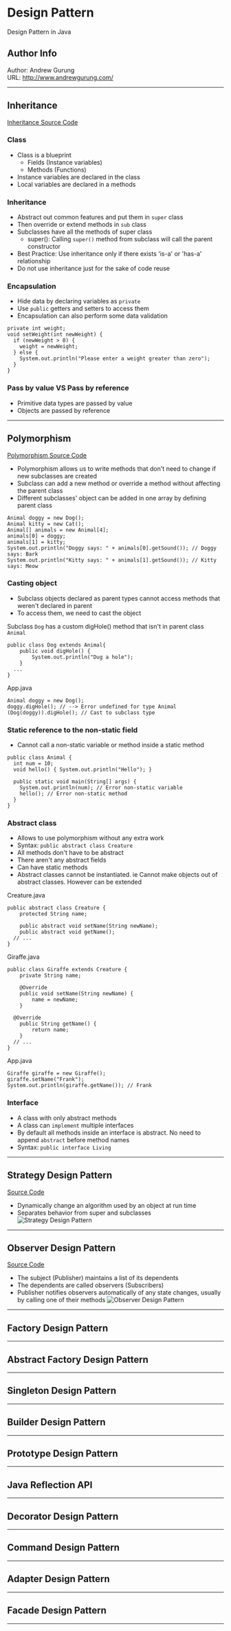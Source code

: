 # Design Pattern
Design Pattern in Java

Author Info
-----------
Author: Andrew Gurung <br>
URL: http://www.andrewgurung.com/

-----------

## Inheritance
[Inheritance Source Code](DesignPatterns/src/inheritance)

### Class
- Class is a blueprint
  - Fields (Instance variables)
  - Methods (Functions)
- Instance variables are declared in the class
- Local variables are declared in a methods

### Inheritance
- Abstract out common features and put them in `super` class
- Then override or extend methods in `sub` class
- Subclasses have all the methods of super class
  - super(): Calling `super()` method from subclass will call the parent constructor
- Best Practice: Use inheritance only if there exists 'is-a' or 'has-a' relationship
- Do not use inheritance just for the sake of code reuse

### Encapsulation
- Hide data by declaring variables as `private`
- Use `public` getters and setters to access them
- Encapsulation can also perform some data validation
```
private int weight;
void setWeight(int newWeight) {
  if (newWeight > 0) {
    weight = newWeight;
  } else {
    System.out.println("Please enter a weight greater than zero");
  }
}
```

### Pass by value VS Pass by reference
- Primitive data types are passed by value
- Objects are passed by reference

-----------

## Polymorphism
[Polymorphism Source Code](DesignPatterns/src/polymorphism)

- Polymorphism allows us to write methods that don't need to change if new subclasses are created
- Subclass can add a new method or override a method without affecting the parent class
- Different subclasses' object can be added in one array by defining parent class
```
Animal doggy = new Dog();
Animal kitty = new Cat();
Animal[] animals = new Animal[4];
animals[0] = doggy;
animals[1] = kitty;
System.out.println("Doggy says: " + animals[0].getSound()); // Doggy says: Bark
System.out.println("Kitty says: " + animals[1].getSound()); // Kitty says: Meow
```

### Casting object
- Subclass objects declared as parent types cannot access methods that weren't declared in parent
- To access them, we need to cast the object

Subclass `Dog` has a custom digHole() method that isn't in parent class `Animal`
```
public class Dog extends Animal{
	public void digHole() {
		System.out.println("Dug a hole");
	}
  ...
}
```

App.java
```
Animal doggy = new Dog();
doggy.digHole(); // --> Error undefined for type Animal
(Dog(doggy)).digHole(); // Cast to subclass type
```

### Static reference to the non-static field
- Cannot call a non-static variable or method inside a static method
```
public class Animal {
  int num = 10;
  void hello() { System.out.println("Hello"); }

  public static void main(String[] args) {
    System.out.println(num); // Error non-static variable
    hello(); // Error non-static method
  }
}
```

### Abstract class
- Allows to use polymorphism without any extra work
- Syntax: `public abstract class Creature`
- All methods don't have to be abstract
- There aren't any abstract fields
- Can have static methods
- Abstract classes cannot be instantiated. ie Cannot make objects out of abstract classes. However can be extended

Creature.java
```
public abstract class Creature {
	protected String name;

	public abstract void setName(String newName);
	public abstract void getName();
  // ...
}

```

Giraffe.java
```
public class Giraffe extends Creature {
	private String name;

	@Override
	public void setName(String newName) {
		name = newName;
	}

  @Override
	public String getName() {
		return name;
	}
  // ...
}
```

App.java
```
Giraffe giraffe = new Giraffe();
giraffe.setName("Frank");
System.out.println(giraffe.getName()); // Frank
```

### Interface
- A class with only abstract methods
- A class can `implement` multiple interfaces
- By default all methods inside an interface is abstract. No need to append `abstract` before method names
- Syntax: `public interface Living`

-----------

## Strategy Design Pattern
[Source Code](DesignPatterns/src/strategy)
- Dynamically change an algorithm used by an object at run time
- Separates behavior from super and subclasses
![Strategy Design Pattern](https://upload.wikimedia.org/wikipedia/commons/4/45/W3sDesign_Strategy_Design_Pattern_UML.jpg)

-----------

## Observer Design Pattern
[Source Code](DesignPatterns/src/observer)
- The subject (Publisher) maintains a list of its dependents
- The dependents are called observers (Subscribers)
- Publisher notifies observers automatically of any state changes, usually by calling one of their methods
![Observer Design Pattern](https://upload.wikimedia.org/wikipedia/commons/thumb/8/8d/Observer.svg/854px-Observer.svg.png)

-----------

## Factory Design Pattern

-----------

## Abstract Factory Design Pattern

-----------

## Singleton Design Pattern

-----------

## Builder Design Pattern
-----------

## Prototype Design Pattern

-----------

## Java Reflection API

-----------

## Decorator Design Pattern
-----------

## Command Design Pattern
-----------

## Adapter Design Pattern
-----------

## Facade Design Pattern
-----------

